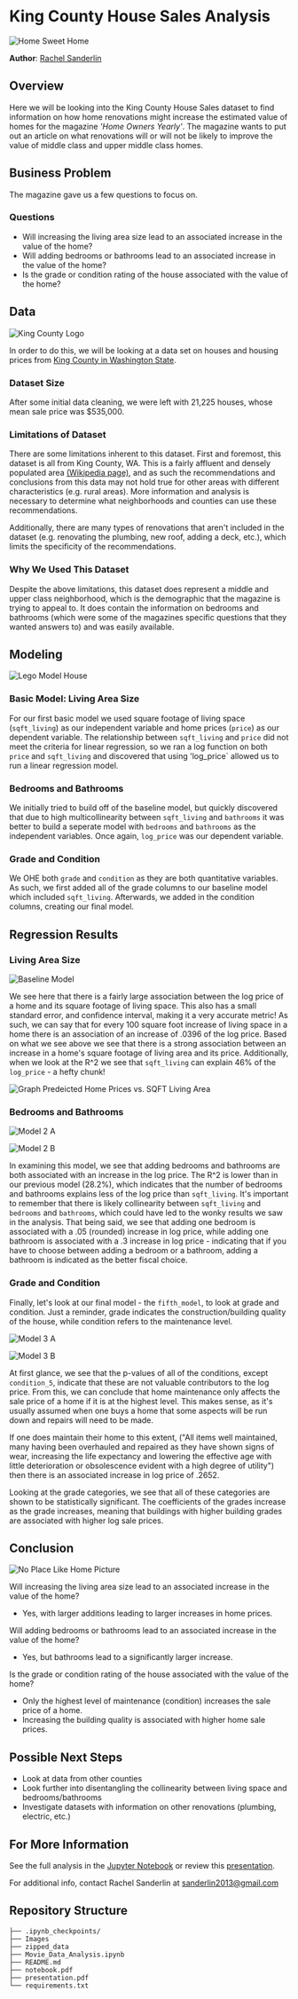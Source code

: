 # King County House Sales Analysis 
![Home Sweet Home](Images/home_sweet_home.png)

**Author**: [Rachel Sanderlin](mailto:sanderlin2013@gmail.com)

## Overview
Here we will be looking into the King County House Sales dataset to find information on how home renovations might increase the estimated value of homes for the magazine *'Home Owners Yearly'*. The magazine wants to put out an article on what renovations will or will not be likely to improve the value of middle class and upper middle class homes.


## Business Problem
The magazine gave us a few questions to focus on.
### Questions
- Will increasing the living area size lead to an associated increase in the value of the home?
- Will adding bedrooms or bathrooms lead to an associated increase in the value of the home?
- Is the grade or condition rating of the house associated with the value of the home?

## Data 
![King County Logo](Images/King_County_logo.png)

In order to do this, we will be looking at a data set on houses and housing prices from [King County in Washington State](https://en.wikipedia.org/wiki/King_County,_Washington).

### Dataset Size
After some initial data cleaning, we were left with 21,225 houses, whose mean sale price  was $535,000.

### Limitations of Dataset

There are some limitations inherent to this dataset. First and foremost, this dataset is all from King County, WA. This is a fairly affluent and densely populated area [(Wikipedia page)](https://en.wikipedia.org/wiki/King_County,_Washington), and as such the recommendations and conclusions from this data may not hold true for other areas with different characteristics (e.g. rural areas). More information and analysis is necessary to determine what neighborhoods and counties can use these recommendations. 

Additionally, there are many types of renovations that aren't included in the dataset (e.g. renovating the plumbing, new roof, adding a deck, etc.), which limits the specificity of the recommendations. 

### Why We Used This Dataset
Despite the above limitations, this dataset does represent a middle and upper class neighborhood, which is the demographic that the magazine is trying to appeal to. It does contain the information on bedrooms and bathrooms (which were some of the magazines specific questions that they wanted answers to) and was easily available. 

## Modeling
![Lego Model House](Images/lego_home.png)

### Basic Model: Living Area Size
For our first basic model we used square footage of living space (`sqft_living`) as our independent variable and home prices (`price`) as our dependent variable. The relationship between `sqft_living` and `price` did not meet the criteria for linear regression, so we ran a log function on both `price` and `sqft_living` and discovered that using 'log_price` allowed us to run a linear regression model. 

### Bedrooms and Bathrooms
We initially tried to build off of the baseline model, but quickly discovered that due to high multicollinearity between `sqft_living` and `bathrooms` it was better to build a seperate model with `bedrooms` and `bathrooms` as the independent variables. Once again, `log_price` was our dependent variable.

### Grade and Condition
We OHE both `grade` and `condition` as they are both quantitative variables. As such, we first added all of the grade columns to our baseline model which included `sqft_living`. Afterwards, we added in the condition columns, creating our final model.

## Regression Results

### Living Area Size

![Baseline Model](Images/base_model_log100.png)

We see here that there is a fairly large association between the log price of a home and its square footage of living space. This also has a small standard error, and confidence interval, making it a very accurate metric! As such, we can say that for every 100 square foot increase of living space in a home there is an association of an increase of .0396 of the log price. Based on what we see above we see that there is a strong association between an increase in a home's square footage of living area and its price. Additionally, when we look at the R^2 we see that `sqft_living` can explain 46% of the `log_price` - a hefty chunk!

![Graph Predeicted Home Prices vs. SQFT Living Area](Images/graph_homeprice_100sqft_living.png)

### Bedrooms and Bathrooms
![Model 2 A](Images/second_model_A.png)

![Model 2 B](Images/second_model_B.png)

In examining this model, we see that adding bedrooms and bathrooms are both associated with an increase in the log price. The R^2 is lower than in our previous model (28.2%), which indicates that the number of bedrooms and bathrooms explains less of the log price than `sqft_living`. It's important to remember that there is likely collinearity between `sqft_living` and `bedrooms` and `bathrooms`, which could have led to the wonky results we saw in the analysis. That being said, we see that adding one bedroom is associated with a .05 (rounded) increase in log price, while adding one bathroom is associated with a .3 increase in log price - indicating that if you have to choose between adding a bedroom or a bathroom, adding a bathroom is indicated as the better fiscal choice. 

### Grade and Condition
Finally, let's look at our final model - the `fifth_model`, to look at grade and condition. Just a reminder, grade indicates the construction/building quality of the house, while condition refers to the maintenance level. 

![Model 3 A](Images/third_model_A.png)

![Model 3 B](Images/third_model_B.png)

At first glance, we see that the p-values of all of the conditions, except `condition_5`, indicate that these are not valuable contributors to the log price. From this, we can conclude that home maintenance only affects the sale price of a home if it is at the highest level. This makes sense, as it's usually assumed when one buys a home that some aspects will be run down and repairs will need to be made.

If one does maintain their home to this extent, ("All items well maintained, many having been overhauled and repaired as they have shown signs of wear, increasing the life expectancy and lowering the effective age with little deterioration or obsolescence evident with a high degree of utility") then there is an associated increase in log price of .2652.

Looking at the grade categories, we see that all of these categories are shown to be statistically significant. The coefficients of the grades increase as the grade increases, meaning that buildings with higher building grades are associated with higher log sale prices. 

## Conclusion
![No Place Like Home Picture](Images/no_place.png)

Will increasing the living area size lead to an associated increase in the value of the home?
- Yes, with larger additions leading to larger increases in home prices. 

Will adding bedrooms or bathrooms lead to an associated increase in the value of the home?
- Yes, but bathrooms lead to a significantly larger increase.

Is the grade or condition rating of the house associated with the value of the home?
- Only the highest level of maintenance (condition) increases the sale price of a home.
- Increasing the building quality is associated with higher home sale prices.

## Possible Next Steps
- Look at data from other counties
- Look further into disentangling 
the collinearity between living space and 
bedrooms/bathrooms
- Investigate datasets with information 
on other renovations (plumbing, electric, etc.)

## For More Information
See the full analysis in the [Jupyter Notebook](https://github.com/sanderlin2013/King-County-House-Sales/blob/main/Kings%20County%20House%20Sales%20Analysis%20.ipynb) or review this [presentation](https://github.com/sanderlin2013/King-County-House-Sales/blob/main/Kings%20County%20House%20Sales%20Analysis%20.ipynb).

For additional info, contact Rachel Sanderlin at [sanderlin2013@gmail.com](mailto:sanderlin2013@gmail.com)

## Repository Structure

```
├── .ipynb_checkpoints/
├── Images
├── zipped_data
├── Movie_Data_Analysis.ipynb
├── README.md
├── notebook.pdf
├── presentation.pdf
└── requirements.txt
```

